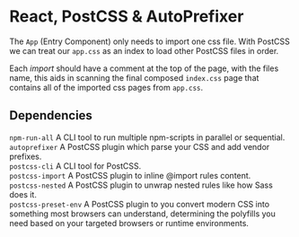 # React, PostCSS & AutoPrefixer

The `App` (Entry Component) only needs to import one css file. With PostCSS we can treat our `app.css` as an index to load other PostCSS files in order.

Each *import* should have a comment at the top of the page, with the files name, this aids in scanning the final composed `index.css` page that contains all of the imported css pages from `app.css`.

## Dependencies  
`npm-run-all` A CLI tool to run multiple npm-scripts in parallel or sequential.  
`autoprefixer` A PostCSS plugin which parse your CSS and add vendor prefixes.  
`postcss-cli` A CLI tool for PostCSS.  
`postcss-import` A PostCSS plugin to inline @import rules content.  
`postcss-nested` A PostCSS plugin to unwrap nested rules like how Sass does it.  
`postcss-preset-env` A PostCSS plugin to you convert modern CSS into something most browsers can understand, determining the polyfills you need based on your targeted browsers or runtime environments.  
